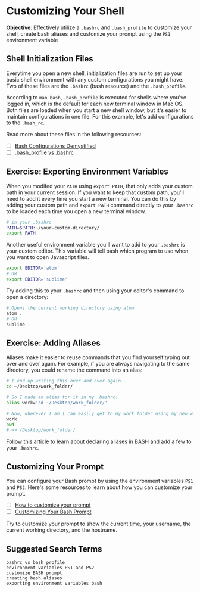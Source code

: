 # Customizing Your Shell

**Objective**: Effectively utilize a `.bashrc` and `.bash_profile` to customize your shell, create bash aliases and customize your prompt using the `PS1` environment variable

## Shell Initialization Files

Everytime you open a new shell, initialization files are run to set up your basic shell environment with any custom configurations you might have. Two of these files are the `.bashrc` (bash resource) and the `.bash_profile`.

According to `man bash`, `.bash_profile` is executed for shells where you've logged in, which is the default for each new terminal window in Mac OS. Both files are loaded when you start a new shell window, but it's easier to maintain configurations in one file. For this example, let's add configurations to the `.bash_rc`.

Read more about these files in the following resources:

- [ ] [Bash Configurations Demystified](http://dghubble.com/blog/posts/.bashprofile-.profile-and-.bashrc-conventions/)
- [ ] [.bash_profile vs .bashrc](http://www.joshstaiger.org/archives/2005/07/bash_profile_vs.html)

## Exercise: Exporting Environment Variables

When you modifed your `PATH`
 using `export PATH`, that only adds your custom path in your current session. If you want to keep that custom path, you'll need to add it every time you start a new terminal. You can do this by adding your custom path and `export PATH` command directly to your `.bashrc` to be loaded each time you open a new terminal window.

```bash
# in your .bashrc
PATH=$PATH:~/your-custom-directory/
export PATH
```

Another useful environment variable you'll want to add to your `.bashrc` is your custom editor. This variable will tell bash which program to use when you want to open Javascript files.

```bash
export EDITOR='atom'
# OR
export EDITOR='sublime'
```

Try adding this to your `.bashrc` and then using your editor's command to open a directory:

```bash
# Opens the current working directory using atom
atom .
# OR
sublime .
```

## Exercise: Adding Aliases

Aliases make it easier to reuse commands that you find yourself typing out over and over again. For example, if you are always navigating to the same directory, you could rename the command into an alias:

```bash
# I end up writing this over and over again...
cd ~/Desktop/work_folder/

# So I made an alias for it in my .bashrc!
alias work='cd ~/Desktop/work_folder/'

# Now, wherever I am I can easily get to my work folder using my new work command
work
pwd
# => /Desktop/work_folder/
```

[Follow this article](https://www.digitalocean.com/community/tutorials/an-introduction-to-useful-bash-aliases-and-functions) to learn about declaring aliases in BASH and add a few to your `.bashrc`.

## Customizing Your Prompt

You can configure your Bash prompt by using the environment variables `PS1` and `PS2`. Here's some resources to learn about how you can customize your prompt.

- [ ] [How to customize your prompt](https://www.digitalocean.com/community/tutorials/how-to-customize-your-bash-prompt-on-a-linux-vps)
- [ ] [Customizing Your Bash Prompt](http://www.aimeemarieknight.com/customizing-bash-prompt/)

Try to customize your prompt to show the current time, your username, the current working directory, and the hostname.

## Suggested Search Terms
```
bashrc vs bash_profile
environment variables PS1 and PS2
customize BASH prompt
creating bash aliases
exporting environment variables bash
```
